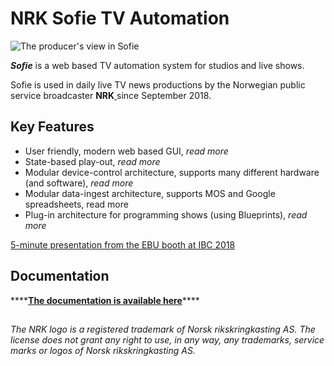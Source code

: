 # NRK Sofie TV Automation

![The producer&apos;s view in Sofie](https://raw.githubusercontent.com/nrkno/Sofie-TV-automation/master/images/Sofie_GUI_example.jpg)

_**Sofie**_ is a web based TV automation system for studios and live shows.

Sofie is used in daily live TV news productions by the Norwegian public service broadcaster **NRK**[ ](https://www.nrk.no/)since September 2018.

## Key Features

* User friendly, modern web based GUI, _read more_
* State-based play-out, _read more_
* Modular device-control architecture, supports many different hardware \(and software\), _read more_
* Modular data-ingest architecture, supports MOS and Google spreadsheets, read more
* Plug-in architecture for programming shows \(using Blueprints\), _read more_

[5-minute presentation from the EBU booth at IBC 2018](https://www.youtube.com/watch?v=LeJxtTA3zms)

## Documentation

\*\*\*\*[**The documentation is available here**](https://sofie.gitbook.io/sofie-tv-automation/documentation)\*\*\*\*

## 

_The NRK logo is a registered trademark of Norsk rikskringkasting AS. The license does not grant any right to use, in any way, any trademarks, service marks or logos of Norsk rikskringkasting AS._


